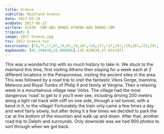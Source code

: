 ```yaml
---
title: Greece
subtitle: Mainland Greece
date: 2017-05-16
endDate: 2017-06-27
airfare: $1430  CBR-ABU DHABI-ATHENS-ABU DHABI-CBR  
tripcost: 0
image: 2017 Greece.jpg
tsv: 2017 Greece.tsv
excursions: [(6,7),(7,8),(8,9),(9,10),(16,17),(17,19),(19,20),(25,29),(33,34),(34,36)]
mapbounds: [41.290610,16.880585],[35.629839,27.831197]
---
```

This was a wonderful trip with so much history to take in. We stuck to the mainland this time, first visiting Athens then staying for a week each at 2 different locations in the Peloponnese, visiting the ancient sites in the area. This was followed by a road trip to visit the fantastic Vikos Gorge, Ioannina, Meteora and Royal Tombs of Philip II and family at Vergina. Then a relaxing week in a mountainous village near Volos. The village had the most dangerous 'road' to get to it you’ll ever see, including driving 200 meters along a light rail track with cliff on one side, through a rail tunnel, with a bend in it, to the village! Fortunately the train only came a few times a day and went fairly slowly, but after doing it a few times we decided to park the car at the bottom of the mountain and walk up and down. After that, another road trip to Delphi and surrounds. Only downside was we had 900 photos to sort through when we got back.
